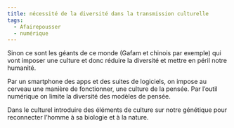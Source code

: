```yaml
---
title: nécessité de la diversité dans la transmission culturelle
tags:
  - Afairepousser
  - numérique
---
```

Sinon ce sont les géants de ce monde (Gafam et chinois par exemple) qui vont imposer une culture et donc réduire la diversité et mettre en péril notre humanité.

Par un smartphone des apps et des suites de logiciels, on impose au cerveau une manière de fonctionner, une culture de la pensée.
Par l’outil numérique on limite la diversité des modèles de pensée.

Dans le culturel introduire des éléments de culture sur notre génétique pour reconnecter l’homme à sa biologie et à la nature.